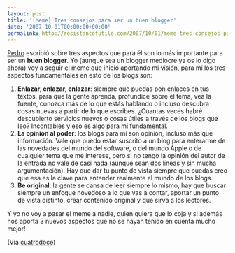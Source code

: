 ```yaml
---
layout: post
title: '[Meme] Tres consejos para ser un buen blogger'
date: '2007-10-01T00:00:00+00:00'
permalink: http://resistancefutile.com/2007/10/01/meme-tres-consejos-para-ser-un-buen-blogger/
---
```

<a href="http://cuatrodoce.com">Pedro</a> escribió sobre tres aspectos que para él son lo más importante para ser un <strong>buen blogger</strong>. Yo (aunque sea un blogger mediocre ya os lo digo ahora) voy a seguir el meme que inició aportando mi visión, para mí los tres aspectos fundamentales en esto de los blogs son:
<ol><li><strong>Enlazar, enlazar, enlazar</strong>: siempre que puedas pon enlaces en tus textos, para que la gente aprenda, profundice sobre el tema, vea la fuente, conozca más de lo que estás hablando o incluso descubra cosas nuevas a partir de lo que escribes. ¿Cuantas veces habré descubierto servicios nuevos o cosas útiles a través de los blogs que leo? Incontables y eso es algo para mí fundamental.</li>

<li><strong>La opinión al poder</strong>: los blogs para mí son opinión, incluso más que información. Vale que puedo estar suscrito a un blog para enterarme de las novedades del mundo del software, o del mundo Apple o de cualquier tema que me interese, pero si no tengo la opinión del autor de la entrada no vale de casi nada (aunque sean dos líneas y sin mucha argumentación). Hay que dar tu punto de vista siempre que puedas creo que esa es la clave para entender realmente el mundo de los blogs.</li>

<li><strong>Be original</strong>: la gente se cansa de leer siempre lo mismo, hay que buscar siempre un enfoque novedoso a lo que vas a contar, aportar un punto de vista distinto, crear contenido original y que sirva a los lectores.</li></ol>
Y yo no voy a pasar el meme a nadie, quien quiera que lo coja y si además nos aporta 3 nuevos aspectos que no se hayan tenido en cuenta mucho mejor!

(Vía <a href="http://cuatrodoce.com/?p=478" title="Meme original">cuatrodoce</a>)
